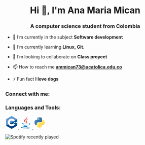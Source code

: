 <h1 align="center">Hi 👋, I'm Ana Maria Mican</h1>
<h3 align="center">A computer science student from Colombia</h3>

- 🔭 I’m currently in the subject **Software development**

- 🌱 I’m currently learning **Linux, Git.**

- 👯 I’m looking to collaborate on **Class proyect**

- 📫 How to reach me **ammican73@ucatolica.edu.co**

- ⚡ Fun fact **I love dogs**

<h3 align="left">Connect with me:</h3>
<p align="left">
</p>

<h3 align="left">Languages and Tools:</h3>
<p align="left"> <a href="https://www.w3schools.com/cpp/" target="_blank" rel="noreferrer"> <img src="https://raw.githubusercontent.com/devicons/devicon/master/icons/cplusplus/cplusplus-original.svg" alt="cplusplus" width="40" height="40"/> </a> <a href="https://www.java.com" target="_blank" rel="noreferrer"> <img src="https://raw.githubusercontent.com/devicons/devicon/master/icons/java/java-original.svg" alt="java" width="40" height="40"/> </a> <a href="https://www.python.org" target="_blank" rel="noreferrer"> <img src="https://raw.githubusercontent.com/devicons/devicon/master/icons/python/python-original.svg" alt="python" width="40" height="40"/> </a> </p>

![Spotify recently played](https://spotify-recently-played-readme.vercel.app/api?user=31t72qlhgr364fvw2taiax4g6ej4&unique=true)

